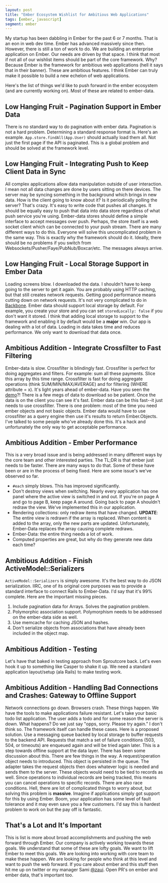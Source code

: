 ```yaml
---
layout: post
title: "Ember Ecosystem Wishlist for Ambitious Web Applications"
tags: [ember, javascript]
segment: ember
---
```


My startup has been dabbling in Ember for the past 6 or 7 months. That
is an eon in web dev time. Ember has advanced massively since then.
However, there is still a ton of work to do. We are building an
enterprise application on Ember. Our needs are driven by that space. I think
that most if not all of our wishlist items should be part of the core
framework. Why? Because Ember is the framework for ambitious web
applications (hell it says that in their banner). These are ambitious
features. I think Ember can truly make it possible to build a new
echelon of web applications.

Here's the list of things we'd like to push forward in the ember
ecosystem (and are currently working on). Most of these are related to
ember-data.

## Low Hanging Fruit - Pagination Support in Ember Data

There is no standard way to do pagination with ember data. Pagination is
not a hard problem. Determining a standard response format is. Here's an
example. `App.store.findAll(App.User)` should actually load them all.
Not just the first page if the API is paginated. This is a global
problem and should be solved at the framework level.

## Low Hanging Fruit - Integrating Push to Keep Client Data in Sync

All complex applications allow data manipulation outside of user
interaction. I mean not all data changes are done by users sitting on
there devices. The server may be syncing something in the background
which brings in new data. How is the client going to know about it? Is it
periodically polling the server? That's crazy. It's easy to write
code that pushes all changes. It should be equally easy to push that
data into data store regardless of what push service you're using.
Ember-data stores should define a simple interface to accept messages
over push. Perhaps, the store itself is a web socket client which can
be connected to your push stream. There are many different ways to do
this. Everyone will solve this uncomplicated problem in the same way.
This is exactly why the framework should do it. Ideally, there should be
no problems if you switch from Websockets/Pusher/Faye/PubNub/Boxcar/etc. The
messages always arrive.

## Low Hanging Fruit - Local Storage Support in Ember Data

Loading screens blow. I downloaded the data. I shouldn't have to keep
going to the server to get it again. You are probably using HTTP
caching, but that still creates network requests. Getting good
performance means cutting down on network requests. It's not very
complicated to do in [Backbone](https://github.com/jeromegn/Backbone.localStorage/blob/master/backbone.localStorage.js).
Ember data should support local storage by default. For example, you
create your store and you can set `storedLocally: false` if you don't
want it stored. I think that adding local storage to support to the
framework and enabling it by default would be a **major** win. Our app
is dealing with a lot of data. Loading in data takes time and reduces
performance. We only want to download that data once.

## Ambitious Addition - Integrate Crossfilter to Fast Filtering

Ember-data is slow. Crossfilter is blindingly fast. Crossfilter is perfect
for doing aggregates and filters. For example: sum all these payments.
Slice this array by this time range. Crossfilter is fast for doing
aggregate operations (think SUM/MIN/MAX/AVERAGE) and for filtering
(WHERE attribute = x). It's light years ahead of ember-data. Have you
seen the [demo](http://square.github.com/crossfilter/)?! There is a few
megs of data to download so be patient. Once the data is on the client
you can see it's fast. Ember data can be this fast--it just needs to use
crossfilter. There is one problem: most of the time you need ember
objects and not basic objects. Ember data would have to use crossfilter
as a query engine then use it's results to return Ember.Objects. I've
talked to some people who've already done this. It's a hack and
unfortunately the only way to get acceptable performance.

## Ambitious Addition - Ember Performance

This is a very broad issue and is being addressed in many different
ways by the core team and other interested parties.
The TL;DR is that ember just needs to be faster. There are many
ways to do that. Some of these have been or are in the process of being
fixed. Here are some issue's we've observed so far.

* `#each` simply blows. This has improved significantly.
* Don't destroy views when switching. Nearly every application has one
  panel where the active view is switched in and out. If you're on page
  A and go to page B, keep page A around. Going back to page A shouldn't
  redraw the view. We've implemented this in our application.
* Rendering collections: only redraw items that have changed. **UPDATE**:
  The entire view is redrawn if the array is replaced. When content is
  added to the array, only the new parts are updated. Unfortunately,
  Ember-Data replaces the array causing complete redraws.
* Ember-Data: the entire thing needs a lot of work.
* Computed properties are great, but why do they generate new data each
  time?

## Ambitious Addition - Finish ActiveModel::Serializers

`ActiveModel::Serializers` is simply awesome. It's the best way to do
JSON serialization. IIRC, one of its original core purposes was to
provide a standard interface to connect Rails to Ember-Data. I'd say
that it's 99% complete. Here are the important missing pieces. 

1. Include pagination data for Arrays. Solves the pagination problem.
2. Polymorphic association support. Polymorphism needs to be addressed
   on the ember-data side as well.
3. Use memcache for caching JSON and hashes.
4. Don't serialize objects from associations that have already been
   included in the object map.

## Ambitious Addition - Testing

Let's have that baked in testing approach from Sproutcore back. Let's
even hook it up to something like Casper to shake it up. We need a
standard application layout/setup (ala Rails) to make testing work.

## Ambitious Addition - Handling Bad Connections and Crashes: Gateway to Offline Support

Network connections go down. Browsers crash. These things happen. We
have the tools to make applications failure resistant. Let's take
your basic todo list application. The user adds a todo and for some
reason the server is down. What happens? Do we just say "opps,
sorry. Please try again." I don't think so. The framework itself can handle
these cases. Here is a proposed solution. Use a messaging queue backed
by local storage to buffer requests to the backend API. Requests that
match a set of failure conditions (503, 504, or timeouts) are enqueued
again and will be tried again later. This is a step towards offline
support at the data layer. There has been some discussion about this.
There are few things in the way. A request/operation object needs 
to introduced. This object is persisted in the queue. The adapter takes
the request objects then does whatever logic is needed and sends them to
the server. These objects would need to be tied to records as well.
Since operations to individual records are being tracked, this means you
can cancel operations to specific records. There are also race
conditions. Hell, there are lot of complicated things to worry about,
but solving this problem is **massive**. Imagine if applications simply
got support for this by using Ember. Boom, your application has some
level of fault tolerance and it may even save you a few customers. I'd
say this is hardest problem to work on but the pay off is fantastic.

## That's a Lot and It's Important

This is list is more about broad accomplishments and pushing the web
forward through Ember. Our company is actively working towards these
goals. We understand that some of these are lofty goals.
We want to lift Ember to meet this goals. We are looking into
working with core team to make these happen. We are looking for people
who think at this level and want to push the web forward. If you care
about ember and this stuff then hit me up on twitter or my manager Sami
[@zaui](https://twitter.com/#!/zaui]). Open PR's on ember and ember data,
that's important too.
